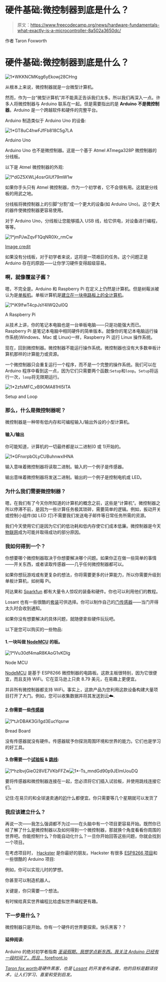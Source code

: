 # 硬件基础:微控制器到底是什么？

> 原文：<https://www.freecodecamp.org/news/hardware-fundamentals-what-exactly-is-a-microcontroller-8a502a3650dc/>

作者 Taron Foxworth

# 硬件基础:微控制器到底是什么？

![1*WKKNCMKqg6yEkowj28CHng](img/e591ed4c998cd2df81f2f59ec01412a2.png)

从根本上来说，微控制器就是一台微型计算机。

然而，作为一台“微型计算机”并不能真正告诉我们太多。所以我们再深入一点。许多人将微控制器与 Arduino 联系在一起。但是需要指出的是 **Arduino 不是微控制器**。Arduino 是一个跨越软件和硬件的完整平台。

Arduino 制造类似于 Arduino Uno 的设备:

![1*GT8uC4hwFJfFb818C5g7LA](img/7b792ce0fd39da3aa95a7b55c784a8a5.png)

Arduino Uno

Arduino Uno 也不是微控制器。这是一个基于 Atmel ATmega328P 微控制器的分线板。

以下是 Atmel 微控制器的外观:

![1*dGZ5XWLj4osrGlUf79mW1w](img/b5203bb8b0861e27684a6ddfd4ed1043.png)

如果你手头只有 Atmel 微控制器，作为一个初学者，它不会很有用。这就是分线板的用武之地。

分线板将微控制器上的引脚“分割”成一个更大的设备(如 Arduino Uno)。这个更大的器件使微控制器更容易使用。

对于 Arduino Uno，分线板让您能够插入 USB 线，给它供电，对设备进行编程，等等。

![1*jmPJwZqvF1QqNR0Xr_rmCw](img/1ca82fac47d8f2e386c4b822cbfd72a0.png)

[Image credit](https://www.hackster.io/hmkim/remote-controlled-8x8-led-matrix-e2b79a?ref=part&ref_id=8233&offset=18)

如果没有分线板，对于初学者来说，这将是一项艰巨的任务。这个问题正是 Arduino 存在的原因——让你学习硬件变得超级容易。

### 啊，就像覆盆子酱？

嗯，不完全是。Arduino 和 Raspberry Pi 在定义上仍然是计算机。但是树莓派被认为是[单板机](http://maxembedded.com/2013/07/introduction-to-single-board-computing/)。单板计算机是[建立在一块电路板上的全计算机](https://en.wikipedia.org/wiki/Single-board_computer)。

![1*iK9lfwT4cpJsY4lWQ2ul0Q](img/68e2ae2cff1017a3961b395c2db14a0c.png)

A Raspberry Pi

从技术上讲，你的笔记本电脑也是一台单板电脑——只是功能强大而已。Raspberry Pi 是笔记本电脑中相同硬件的简单版本。就像你的笔记本电脑运行操作系统(Windows、Mac 或 Linux)一样，Raspberry Pi 运行 Linux 操作系统。

现在，回到微控制器。微控制器不能运行操作系统。微控制器也没有大多数单板计算机那样的计算能力或资源。

一个微控制器只会重复运行一个程序，而不是一个完整的操作系统。我们可以在 Arduino 程序中看到这一点，因为它们只需要两个函数:`Setup`和`loop`。`Setup`将运行一次，`loop`将无限期运行。

![1*2zfsMFC_vB9OMA81Hl5ITA](img/30cac79442a15f6be4290b5646b1e9ac.png)

Setup and Loop

### 那么，什么是微控制器呢？

微控制器是一种带有低内存和可编程输入/输出外设的小型计算机。

#### 输入/输出

你可能知道，计算机的一切最终都是以二进制(0 或 1)开始的。

![1*GFnxrpbOLyCUBuhnwxIHNA](img/09594e50cb72a5e24c2c4a36d730d1c9.png)

输入意味着微控制器将读取二进制。输入的一个例子是传感器。

输出意味着微控制器将发送二进制。输出的一个例子是控制电机或 LED。

### 为什么我们需要微控制器？

嗯，在我们有了今天你所知道的计算机的概念之前，这些是“计算机”。微控制器之所以停滞不前，是因为一些计算任务极其琐碎，需要简单的逻辑。例如，扳动开关或控制小组件(如 LED 灯)不需要我们发送电子邮件等日常任务所需的资源。

我们今天使用它们是因为它们的低功耗和低内存使它们成本低廉。微控制器是今天[物联网](https://en.wikipedia.org/wiki/Internet_of_things)成为可能并取得成功的部分原因。

### 我如何得到一个？

你想要哪个微控制器取决于你想要解决哪个问题。如果你正在做一些简单的事情——开关东西，或者读取传感器——几乎任何微控制器都可以。

如果你想玩游戏或有更复杂的想法，你将需要更多的计算能力，所以你需要升级到单板计算机，如树莓 Pi。

阿达果和 [Sparkfun](https://www.sparkfun.com/) 都有大量令人惊叹的装备和硬件。你也可以利用他们的教程。

Losant 也有一些很酷的[套装](https://docs.losant.com/getting-started/losant-iot-dev-kits/builder-kit/)可供选择。你可以制作自己的[门传感器](https://docs.losant.com/getting-started/losant-iot-dev-kits/door-sensor-kit/)——当门开得太久时会收到通知。

如果你没有想要解决的具体问题，就随便拿些硬件玩玩吧。

以下是您可以购买的一些物品:

#### 1.一块叫做 [NodeMCU](http://amzn.to/2oyalUf) 的板。

![1*lVu30df4maR8KAoG1vKDlg](img/1433d0d92a0ae1b2ed5d1228e7a1f262.png)

Node MCU

[NodeMCU](http://amzn.to/2p3YDEu) 是基于 ESP8266 微控制器的电路板。这款主板很特别，因为它很便宜，而且支持 WiFi。它在亚马逊上只卖 8.79 美元，在易趣上更便宜。

并非所有微控制器都支持 WiFi。事实上，这款产品为您利用这款设备构建大量项目打开了大门。例如，您可以收集数据并将其发送到云☁️.

#### 2.你需要一些[传感器](http://amzn.to/2ocLN7O)

![1*tJrDBAK3Gi1gd3EucYqsnw](img/01fbad0357a656f9bf0e42b2839923fb.png)

Bread Board

没有传感器就没有硬件。传感器赋予你探测周围环境和世界的能力。它们也是学习的好工具。

#### 3.你需要一个[试验板](http://amzn.to/2oul4zW) & [跳线](http://amzn.to/2p0stYM):

![1*hzlbvjGieO28VE7VKbFFZw](img/5f7218c0ac826dad98ed7dca83595748.png)![1*-Ts_mndGd90p9JEImUouDQ](img/bc53e3d5dd0644564635f9bfed9d44e8.png)

要将传感器和微控制器连接在一起，您必须将它们插入试验板，并使用跳线连接它们。

记住:在易贝的和全球速卖通的[的](https://www.aliexpress.com/)什么都便宜。你只需要等几个星期就可以发货了

### 我应该建立什么？

再说一次——我怎么强调都不为过——在头脑中有一个项目更容易开始。既然你已经了解了什么是微控制器以及如何得到一个微控制器，那就换个角度看看你周围的世界吧。你能控制什么？你能自动化什么？一旦你开始回答这些问题，你就会找到一个项目。

在考虑项目时， [Hackster](https://www.hackster.io/) 是你最好的朋友。Hackster 有很多 [ESP8266 项目](https://www.hackster.io/esp)和一些很酷的 Arduino 项目:

例如，你可以实现儿时的梦想。

你甚至可以制造机器人。

关键是，你只需要一个想法。

有时候给真实世界编程比给虚拟世界编程更有趣。

### 下一步是什么？

微控制器只是开始。你有一个硬件的世界要探索。快乐黑客？？

#### 延伸阅读:

Arduino 的绝对初学者指南
[*圣诞假期，我想学点新东西。我关注 Arduino 已经有一段时间了，而且…* forefront.io](http://forefront.io/a/beginners-guide-to-arduino/)

[*Taron fox worth*](https://twitter.com/anaptfox)*是硬件黑客，也是 [Losant](https://www.losant.com) 的开发者布道者。他的目标是翻译技术，让人们学习、喜爱和受到启发。*